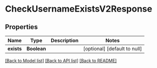 # CheckUsernameExistsV2Response
## Properties

| Name | Type | Description | Notes |
|------------ | ------------- | ------------- | -------------|
| **exists** | **Boolean** |  | [optional] [default to null] |

[[Back to Model list]](../README.md#documentation-for-models) [[Back to API list]](../README.md#documentation-for-api-endpoints) [[Back to README]](../README.md)

